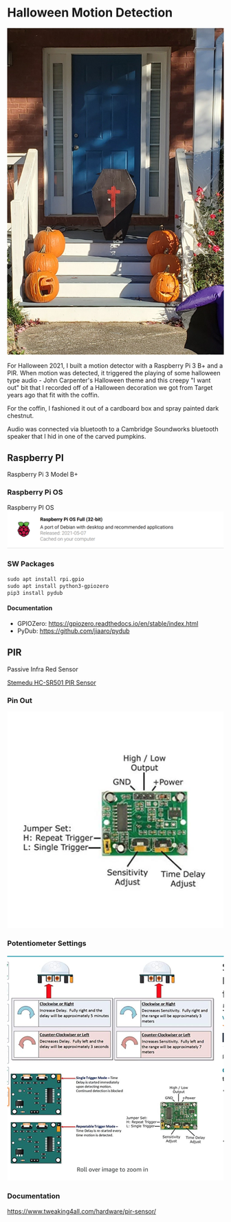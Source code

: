 # Halloween Motion Detection
![](./images/coffin.jpeg)

For Halloween 2021, I built a motion detector with a Raspberry Pi 3 B+ and a PIR. When motion was detected, 
it triggered the playing of some halloween type audio - John Carpenter's Halloween theme and this creepy "I want out" bit 
that I recorded off of a Halloween decoration we got from Target years ago that fit with the coffin.

For the coffin, I fashioned it out of a cardboard box and spray painted dark chestnut.

Audio was connected via bluetooth to a Cambridge Soundworks bluetooth speaker that I hid in one of the carved pumpkins.
## Raspberry PI
Raspberry Pi 3 Model B+

### Raspberry Pi OS
Raspberry PI OS 
![](./images/raspberrypios.png)

### SW Packages
~~~~
sudo apt install rpi.gpio
sudo apt install python3-gpiozero
pip3 install pydub
~~~~

#### Documentation
* GPIOZero: https://gpiozero.readthedocs.io/en/stable/index.html
* PyDub: https://github.com/jiaaro/pydub

## PIR
Passive Infra Red Sensor

[Stemedu HC-SR501 PIR Sensor](https://www.amazon.com/gp/product/B07KBWVJMP/ref=ppx_yo_dt_b_asin_title_o08_s00?ie=UTF8&psc=1)

### Pin Out
![](./images/pir1.png)

### Potentiometer Settings
![](./images/pir2.png)

### Documentation
https://www.tweaking4all.com/hardware/pir-sensor/
